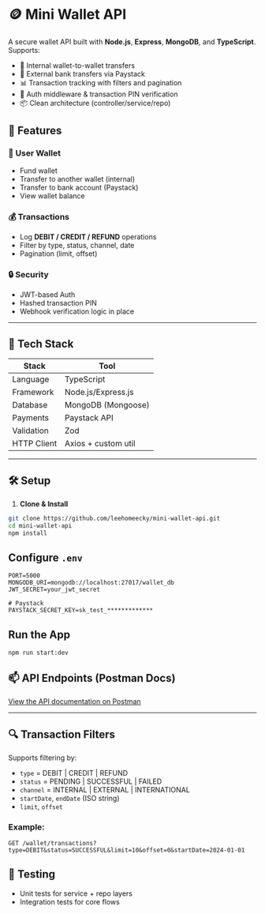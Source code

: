 # 🪙 Mini Wallet API

A secure wallet API built with **Node.js**, **Express**, **MongoDB**, and **TypeScript**. Supports:

- 💸 Internal wallet-to-wallet transfers
- 🏦 External bank transfers via Paystack
- 📊 Transaction tracking with filters and pagination
- 🔐 Auth middleware & transaction PIN verification
- 📦 Clean architecture (controller/service/repo)

## 🚀 Features

### 🧍 User Wallet
- Fund wallet
- Transfer to another wallet (internal)
- Transfer to bank account (Paystack)
- View wallet balance

### 💰 Transactions
- Log **DEBIT / CREDIT / REFUND** operations
- Filter by type, status, channel, date
- Pagination (limit, offset)

### 🔒 Security
- JWT-based Auth
- Hashed transaction PIN
- Webhook verification logic in place

---

## 🧪 Tech Stack

| Stack       | Tool                    |
|-------------|-------------------------|
| Language    | TypeScript              |
| Framework   | Node.js/Express.js      |
| Database    | MongoDB (Mongoose)      |
| Payments    | Paystack API            |
| Validation  | Zod                     |
| HTTP Client | Axios + custom util     |

---

## 🛠️ Setup

1. **Clone & Install**

```bash
git clone https://github.com/leehomeecky/mini-wallet-api.git
cd mini-wallet-api
npm install
```
## Configure `.env`

```env
PORT=5000
MONGODB_URI=mongodb://localhost:27017/wallet_db
JWT_SECRET=your_jwt_secret

# Paystack
PAYSTACK_SECRET_KEY=sk_test_*************
```
## Run the App

```bash
npm run start:dev
```
## 📫 API Endpoints (Postman Docs)
[View the API documentation on Postman](https://documenter.getpostman.com/view/23282509/2sB2qdfKQC)

---

## 🔍 Transaction Filters

Supports filtering by:

- `type` = DEBIT \| CREDIT \| REFUND
- `status` = PENDING \| SUCCESSFUL \| FAILED
- `channel` = INTERNAL \| EXTERNAL \| INTERNATIONAL
- `startDate`, `endDate` (ISO string)
- `limit`, `offset`

### Example:

```http
GET /wallet/transactions?type=DEBIT&status=SUCCESSFUL&limit=10&offset=0&startDate=2024-01-01
```
## 🧪 Testing

- Unit tests for service + repo layers
- Integration tests for core flows
